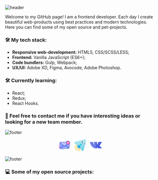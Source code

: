 ![header](https://capsule-render.vercel.app/api?type=slice&color=gradient&height=200&section=header&text=hey,%20i`m%20Viacheslav!&20render&fontSize=70&animation=fadeIn&fontColor=ffffff&fontAlignY=40&reversal=true)

Welcome to my GitHub page! I am a frontend developer. Each day I create beautiful web-products using best practices and modern technologies. Here you can find some of my open source and pet-projects.

### 🛠 My tech stack:

- **Responsive web-development:** HTML5, CSS/SCSS/LESS;
- **Frontend:** Vanilla JavaScript (ES6+);
- **Code bundlers:** Gulp, Webpack;
- **UX/UI:** Adobe XD, Figma, Avocode, Adobe Photoshop.

### 🛠 Currently learning:
- React;
- Redux;
- React Hooks.

### 💞 Feel free to contact me if you have interesting ideas or looking for a new team member.

![footer](https://capsule-render.vercel.app/api?type=rect&color=gradient&height=20&section=footer)

<p align="center">
<a href="mailto:S.A.S-99@yandex.com"><img height="40" src="https://raw.githubusercontent.com/guilt-alt/guilt-alt/master/mail-icon.svg"></a>&nbsp;&nbsp;
<a href="https://t.me/MoonCatz"><img height="40" src="https://raw.githubusercontent.com/guilt-alt/guilt-alt/master/telegram-icon.svg"></a>&nbsp;&nbsp;
<a href="https://vk.com/piligrim9"><img height="40" src="https://raw.githubusercontent.com/guilt-alt/guilt-alt/master/vk-icon.svg"></a>&nbsp;&nbsp;
</p>

![footer](https://capsule-render.vercel.app/api?type=slice&color=gradient&height=200&section=footer&reversal=true)

### 💻 Some of my open source projects:

<!--
**guilt-alt/guilt-alt** is a ✨ _special_ ✨ repository because its `README.md` (this file) appears on your GitHub profile.

Here are some ideas to get you started:

- 🔭 I’m currently working on ...
- 🌱 I’m currently learning ...
- 👯 I’m looking to collaborate on ...
- 🤔 I’m looking for help with ...
- 💬 Ask me about ...
- 📫 How to reach me: ...
- 😄 Pronouns: ...
- ⚡ Fun fact: ...
-->
